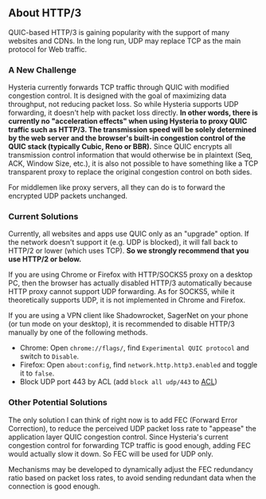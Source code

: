 ## About HTTP/3

QUIC-based HTTP/3 is gaining popularity with the support of many websites and CDNs. In the long run, UDP may replace TCP as the main protocol for Web traffic.

### A New Challenge

Hysteria currently forwards TCP traffic through QUIC with modified congestion control. It is designed with the goal of maximizing data throughput, not reducing packet loss. So while Hysteria supports UDP forwarding, it doesn't help with packet loss directly. **In other words, there is currently no "acceleration effects" when using Hysteria to proxy QUIC traffic such as HTTP/3. The transmission speed will be solely determined by the web server and the browser's built-in congestion control of the QUIC stack (typically Cubic, Reno or BBR).** Since QUIC encrypts all transmission control information that would otherwise be in plaintext (Seq, ACK, Window Size, etc.), it is also not possible to have something like a TCP transparent proxy to replace the original congestion control on both sides.

For middlemen like proxy servers, all they can do is to forward the encrypted UDP packets unchanged.

### Current Solutions

Currently, all websites and apps use QUIC only as an "upgrade" option. If the network doesn't support it (e.g. UDP is blocked), it will fall back to HTTP/2 or lower (which uses TCP). **So we strongly recommend that you use HTTP/2 or below.**

If you are using Chrome or Firefox with HTTP/SOCKS5 proxy on a desktop PC, then the browser has actually disabled HTTP/3 automatically because HTTP proxy cannot support UDP forwarding. As for SOCKS5, while it theoretically supports UDP, it is not implemented in Chrome and Firefox.

If you are using a VPN client like Shadowrocket, SagerNet on your phone (or tun mode on your desktop), it is recommended to disable HTTP/3 manually by one of the following methods.

- Chrome: Open `chrome://flags/`, find `Experimental QUIC protocol` and switch to `Disable`.
- Firefox: Open `about:config`, find `network.http.http3.enabled` and toggle it to `false`.
- Block UDP port 443 by ACL (add `block all udp/443` to [ACL](ACL))

### Other Potential Solutions

The only solution I can think of right now is to add FEC (Forward Error Correction), to reduce the perceived UDP packet loss rate to "appease" the application layer QUIC congestion control. Since Hysteria's current congestion control for forwarding TCP traffic is good enough, adding FEC would actually slow it down. So FEC will be used for UDP only.

Mechanisms may be developed to dynamically adjust the FEC redundancy ratio based on packet loss rates, to avoid sending redundant data when the connection is good enough.
